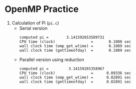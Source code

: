 # OpenMP Practice
1. Calculation of Pi (`pi.c`)
   - Serial version
     ```
     computed pi =        3.141592653589731
     CPU time (clock)                =       0.1088 sec
     wall clock time (omp_get_wtime) =       0.1089 sec
     wall clock time (gettimeofday)  =       0.1089 sec
     ```
   - Parallel version using reduction
     ```
     computed pi =         3.14159265358967
     CPU time (clock)                =      0.09336 sec
     wall clock time (omp_get_wtime) =      0.02891 sec
     wall clock time (gettimeofday)  =      0.02891 sec
     ```
